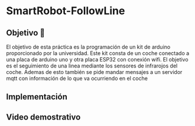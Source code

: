 # SmartRobot-FollowLine

## Objetivo 🎯
El objetivo de esta práctica es la programación de un kit de arduino proporcionado por la universidad. Este kit consta de un coche conectado a una placa de arduino uno y otra placa ESP32 con conexión wifi. El objetivo es el seguimiento de una linea mediante los sensores de infrarojos del coche. Ademas de esto también se pide mandar mensajes a un servidor mqtt con información de lo que va ocurriendo en el coche 

## Implementación


## Video demostrativo 
